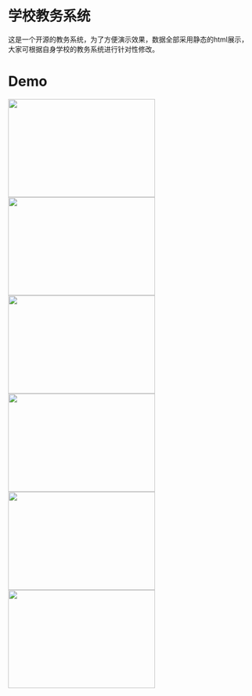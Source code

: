 # 学校教务系统
这是一个开源的教务系统，为了方便演示效果，数据全部采用静态的html展示，大家可根据自身学校的教务系统进行针对性修改。
# Demo
 <img src="https://github.com/EoniJJ/Gdgm/blob/jw_demo/photo1.jpg" width = "300" height = "200"/>
 <img src="https://github.com/EoniJJ/Gdgm/blob/jw_demo/photo2.jpg" width = "300" height = "200"/>
 <img src="https://github.com/EoniJJ/Gdgm/blob/jw_demo/photo3.jpg" width = "300" height = "200"/>
 <img src="https://github.com/EoniJJ/Gdgm/blob/jw_demo/photo4.jpg" width = "300" height = "200"/>
 <img src="https://github.com/EoniJJ/Gdgm/blob/jw_demo/photo5.jpg" width = "300" height = "200"/>
 <img src="https://github.com/EoniJJ/Gdgm/blob/jw_demo/photo6.jpg" width = "300" height = "200"/>
